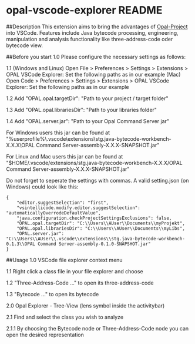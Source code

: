 # opal-vscode-explorer README
##Description
This extension aims to bring the advantages of [Opal-Project](http://www.opal-project.de/) into VSCode.
Features include Java bytecode processing, engineering, manipulation and analysis functionality like three-address-code oder bytecode view.

##Before you start
1.0 Please configure the necessary settings as follows:

1.1 (Windows and Linux) Open File > Preferences > Settings > Extensions > OPAL VSCode Explorer: Set the following paths as in our example
(Mac) Open Code > Preferences > Settings > Extensions > OPAL VSCode Explorer: Set the following paths as in our example

1.2 Add "OPAL.opal.targetDir": "Path to your project / target folder" 

1.3 Add "OPAL.opal.librariesDir": "Path to your libraries folder"

1.4 Add "OPAL.server.jar": "Path to your Opal Command Server jar"

For Windows users this jar can be found at "%userprofile%\\.vscode\\extensions\\stg.java-bytecode-workbench-X.X.X\\OPAL Command 
Server-assembly-X.X.X-SNAPSHOT.jar"

For Linux and Mac users this jar can be found at
"$HOME/.vscode/extensions/stg.java-bytecode-workbench-X.X.X/OPAL Command Server-assembly-X.X.X-SNAPSHOT.jar"

Do not forget to seperate the settings with commas. A valid setting.json (on Windows) could look like this:

```
{
    "editor.suggestSelection": "first",
    "vsintellicode.modify.editor.suggestSelection": "automaticallyOverrodeDefaultValue",
    "java.configuration.checkProjectSettingsExclusions": false,
    "OPAL.opal.targetDir": "C:\\Users\\AUser\\Documents\\myProjekt",
    "OPAL.opal.librariesDir": "C:\\Users\\AUser\\Documents\\myLibs",
    "OPAL.server.jar": "C:\\Users\\AUser\\.vscode\\extensions\\stg.java-bytecode-workbench-0.1.3\\OPAL Command Server-assembly-0.1.0-SNAPSHOT.jar"
}
```

##Usage
1.0 VSCode file explorer context menu

1.1 Right click a class file in your file explorer and choose

1.2 "Three-Address-Code ..." to open its three-address-code

1.3 "Bytecode ..." to open its bytecode

2.0 Opal Explorer - Tree-View (lens symbol inside the activitybar)

2.1 Find and select the class you wish to analyze

2.1.1 By choosing the Bytecode node or Three-Address-Code node you can open the desired representation

